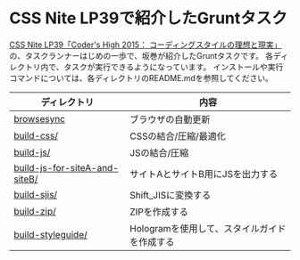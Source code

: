# CSS Nite LP39で紹介したGruntタスク

[CSS Nite LP39「Coder's High 2015： コーディングスタイルの理想と現実」](http://cssnite.jp/lp/lp39/)の、タスクランナーはじめの一歩で、坂巻が紹介したGruntタスクです。
各ディレクトリ内で、タスクが実行できるようになっています。
インストールや実行コマンドについては、各ディレクトリのREADME.mdを参照してください。

ディレクトリ | 内容
---- | ----
[browsesync](https://github.com/geckotang/cssnite-lp39/tree/master/browsersync) | ブラウザの自動更新
[build-css/](https://github.com/geckotang/cssnite-lp39/tree/master/build-css) | CSSの結合/圧縮/最適化
[build-js/](https://github.com/geckotang/cssnite-lp39/tree/master/build-js) | JSの結合/圧縮
[build-js-for-siteA-and-siteB/](https://github.com/geckotang/cssnite-lp39/tree/master/build-js-for-siteA-and-siteB) | サイトAとサイトB用にJSを出力する
[build-sjis/](https://github.com/geckotang/cssnite-lp39/tree/master/build-sjis) | Shift_JISに変換する
[build-zip/](https://github.com/geckotang/cssnite-lp39/tree/master/build-zip) | ZIPを作成する
[build-styleguide/](https://github.com/geckotang/cssnite-lp39/tree/master/build-styleguide) | Hologramを使用して、スタイルガイドを作成する
